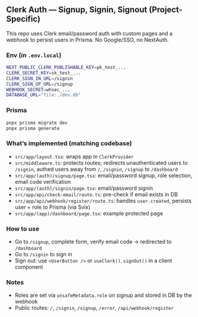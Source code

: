 ## Clerk Auth — Signup, Signin, Signout (Project-Specific)

This repo uses Clerk email/password auth with custom pages and a webhook to persist users in Prisma. No Google/SSO, no NextAuth.

### Env (in `.env.local`)

```bash
NEXT_PUBLIC_CLERK_PUBLISHABLE_KEY=pk_test_...
CLERK_SECRET_KEY=sk_test_...
CLERK_SIGN_IN_URL=/signin
CLERK_SIGN_UP_URL=/signup
WEBHOOK_SECRET=whsec_...
DATABASE_URL="file:./dev.db"
```

### Prisma

```bash
pnpx prisma migrate dev
pnpx prisma generate
```

### What’s implemented (matching codebase)

- `src/app/layout.tsx`: wraps app in `ClerkProvider`
- `src/middleware.ts`: protects routes; redirects unauthenticated users to `/signin`, authed users away from `/`, `/signin`, `/signup` to `/dashboard`
- `src/app/(auth)/signup/page.tsx`: email/password signup, role selection, email code verification
- `src/app/(auth)/signin/page.tsx`: email/password signin
- `src/app/api/check-email/route.ts`: pre-check if email exists in DB
- `src/app/api/webhook/register/route.ts`: handles `user.created`, persists user + role to Prisma (via Svix)
- `src/app/(app)/dashboard/page.tsx`: example protected page

### How to use

- Go to `/signup`, complete form, verify email code → redirected to `/dashboard`
- Go to `/signin` to sign in
- Sign out: use `<UserButton />` or `useClerk().signOut()` in a client component

### Notes

- Roles are set via `unsafeMetadata.role` on signup and stored in DB by the webhook
- Public routes: `/`, `/signin`, `/signup`, `/error`, `/api/webhook/register`



